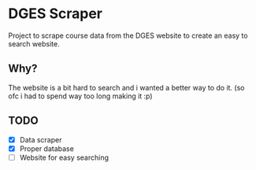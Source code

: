 # DGES Scraper

Project to scrape course data from the DGES website to create an easy to search website.

## Why?

The website is a bit hard to search and i wanted a better way to do it. (so ofc i had to spend way too long making it :p)

## TODO

- [x] Data scraper
- [x] Proper database
- [ ] Website for easy searching
